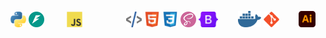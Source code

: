 <p align="center">
    <img src="/assets/python.svg" width="25px" alt="Python" title="Python">
    <img src="/assets/fastapi.svg" width="25px" alt="FastAPI" title="FastAPI"> &nbsp;&nbsp;&nbsp;&nbsp;&nbsp;&nbsp;&nbsp;
    <img src="/assets/javascript.svg" width="25px" alt="JS" title="JS" style="margin-right: 35px;"> &nbsp;&nbsp;&nbsp;&nbsp;&nbsp;&nbsp;&nbsp;
    <img src="/assets/htmx.svg" width="25px" alt="htmx" title="htmx">
    <img src="/assets/html5.svg" width="25px" alt="HTML" title="HTML">
    <img src="/assets/css3.svg" width="25px" alt="CSS" title="CSS">
    <img src="/assets/sass.svg" width="25px" alt="SASS" title="SASS">
    <img src="/assets/bootstrap.svg" width="31.5x" alt="bootstrap" title="bootstrap">&nbsp;&nbsp;&nbsp;&nbsp;&nbsp;&nbsp;&nbsp;
    <img src="/assets/docker.svg" width="37px" alt="docker" title="docker">
    <img src="/assets/git.svg" width="25px" alt="git" title="git">&nbsp;&nbsp;&nbsp;&nbsp;&nbsp;&nbsp;&nbsp;
    <img src="/assets/illustrator.svg" width="26.5px" alt="Ai" title="Ai"> 
</p>
